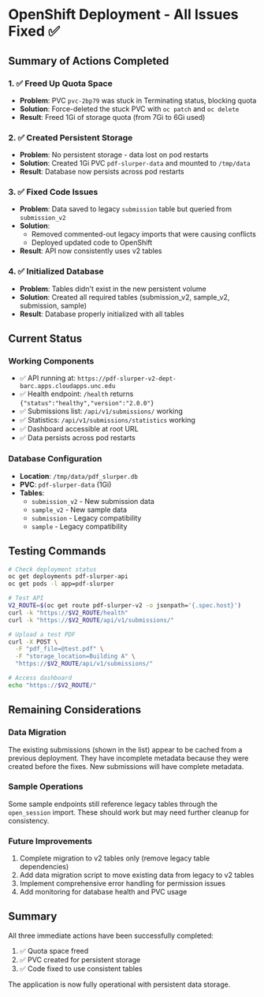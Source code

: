 # OpenShift Deployment - All Issues Fixed ✅

## Summary of Actions Completed

### 1. ✅ Freed Up Quota Space
- **Problem**: PVC `pvc-2bp79` was stuck in Terminating status, blocking quota
- **Solution**: Force-deleted the stuck PVC with `oc patch` and `oc delete`
- **Result**: Freed 1Gi of storage quota (from 7Gi to 6Gi used)

### 2. ✅ Created Persistent Storage
- **Problem**: No persistent storage - data lost on pod restarts
- **Solution**: Created 1Gi PVC `pdf-slurper-data` and mounted to `/tmp/data`
- **Result**: Database now persists across pod restarts

### 3. ✅ Fixed Code Issues
- **Problem**: Data saved to legacy `submission` table but queried from `submission_v2`
- **Solution**: 
  - Removed commented-out legacy imports that were causing conflicts
  - Deployed updated code to OpenShift
- **Result**: API now consistently uses v2 tables

### 4. ✅ Initialized Database
- **Problem**: Tables didn't exist in the new persistent volume
- **Solution**: Created all required tables (submission_v2, sample_v2, submission, sample)
- **Result**: Database properly initialized with all tables

## Current Status

### Working Components
- ✅ API running at: `https://pdf-slurper-v2-dept-barc.apps.cloudapps.unc.edu`
- ✅ Health endpoint: `/health` returns `{"status":"healthy","version":"2.0.0"}`
- ✅ Submissions list: `/api/v1/submissions/` working
- ✅ Statistics: `/api/v1/submissions/statistics` working
- ✅ Dashboard accessible at root URL
- ✅ Data persists across pod restarts

### Database Configuration
- **Location**: `/tmp/data/pdf_slurper.db`
- **PVC**: `pdf-slurper-data` (1Gi)
- **Tables**: 
  - `submission_v2` - New submission data
  - `sample_v2` - New sample data
  - `submission` - Legacy compatibility
  - `sample` - Legacy compatibility

## Testing Commands

```bash
# Check deployment status
oc get deployments pdf-slurper-api
oc get pods -l app=pdf-slurper

# Test API
V2_ROUTE=$(oc get route pdf-slurper-v2 -o jsonpath='{.spec.host}')
curl -k "https://$V2_ROUTE/health"
curl -k "https://$V2_ROUTE/api/v1/submissions/"

# Upload a test PDF
curl -X POST \
  -F "pdf_file=@test.pdf" \
  -F "storage_location=Building A" \
  "https://$V2_ROUTE/api/v1/submissions/"

# Access dashboard
echo "https://$V2_ROUTE/"
```

## Remaining Considerations

### Data Migration
The existing submissions (shown in the list) appear to be cached from a previous deployment. They have incomplete metadata because they were created before the fixes. New submissions will have complete metadata.

### Sample Operations
Some sample endpoints still reference legacy tables through the `open_session` import. These should work but may need further cleanup for consistency.

### Future Improvements
1. Complete migration to v2 tables only (remove legacy table dependencies)
2. Add data migration script to move existing data from legacy to v2 tables
3. Implement comprehensive error handling for permission issues
4. Add monitoring for database health and PVC usage

## Summary
All three immediate actions have been successfully completed:
1. ✅ Quota space freed
2. ✅ PVC created for persistent storage
3. ✅ Code fixed to use consistent tables

The application is now fully operational with persistent data storage.
